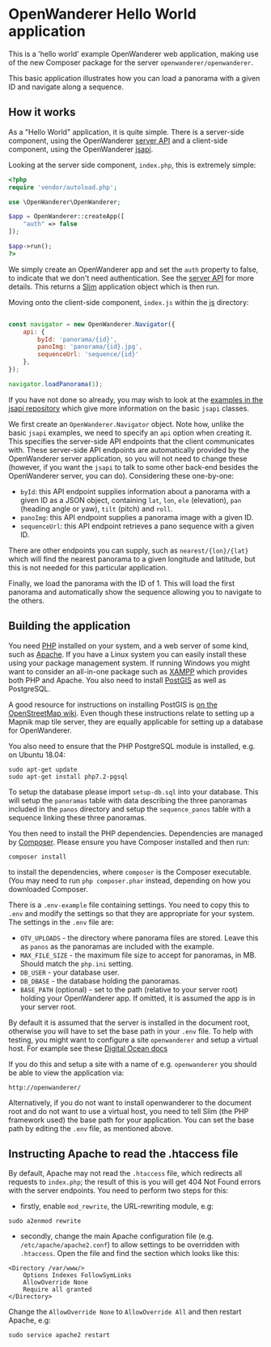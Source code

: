 OpenWanderer Hello World application 
====================================

This is a 'hello world' example OpenWanderer web application, making use of the new Composer package for the server `openwanderer/openwanderer`. 

This basic application illustrates how you can load a panorama with a given ID and navigate along a sequence.

How it works
------------

As a "Hello World" application, it is quite simple. There is a server-side component, using the OpenWanderer [server API](https://github.com/openwanderer/server) and a client-side component, using the OpenWanderer [jsapi](https://github.com/openwanderer/jsapi).

Looking at the server side component, `index.php`, this is extremely simple:
```php
<?php
require 'vendor/autoload.php';

use \OpenWanderer\OpenWanderer;

$app = OpenWanderer::createApp([
    "auth" => false
]);

$app->run();
?>
```

We simply create an OpenWanderer app and set the `auth` property to false, to indicate that we don't need authentication. See the [server API](https://github.com/openwanderer/server) for more details. This returns a [Slim](https://slimframework.com) application object which is then run.

Moving onto the client-side component, `index.js` within the [js](js/) directory:
```javascript

const navigator = new OpenWanderer.Navigator({
    api: { 
        byId: 'panorama/{id}', 
        panoImg: 'panorama/{id}.jpg',
        sequenceUrl: 'sequence/{id}'
    },
});

navigator.loadPanorama(1);
```
If you have not done so already, you may wish to look at the [examples in the jsapi repository](https://github.com/openwanderer/jsapi/tree/master/core/examples) which give more information on the basic `jsapi` classes.

We first create an `OpenWanderer.Navigator` object. Note how, unlike the basic `jsapi` examples, we need to specify an `api` option when creating it. This specifies the server-side API endpoints that the client communicates with. These server-side API endpoints are automatically provided by the OpenWanderer server application, so you will not need to change these (however, if you want the `jsapi` to talk to some other back-end besides the OpenWanderer server, you can do). Considering these one-by-one:

- `byId`: this API endpoint supplies information about a panorama with a given ID as a JSON object, containing `lat`, `lon`, `ele` (elevation), `pan` (heading angle or yaw), `tilt` (pitch) and `roll`. 
- `panoImg`: this API endpoint supplies a panorama image with a given ID.
- `sequenceUrl`: this API endpoint retrieves a pano sequence with a given ID.

There are other endpoints you can supply, such as `nearest/{lon}/{lat}` which will find the nearest panorama to a given longitude and latitude, but this is not needed for this particular application.

Finally, we load the panorama with the ID of 1. This will load the first panorama and automatically show the sequence allowing you to navigate to the others.

Building the application 
------------------------

You need [PHP](https://php.net) installed on your system, and a web server of some kind, such as [Apache](https://apache.org). If you have a Linux system you can easily install these using your package management system. If running Windows you might want to consider an all-in-one package such as [XAMPP](https://www.apachefriends.org/download.html) which provides both PHP and Apache. You also need to install [PostGIS](https://postgis.net) as well as PostgreSQL.

A good resource for instructions on installing PostGIS is [on the OpenStreetMap wiki](https://wiki.openstreetmap.org/wiki/PostGIS/Installation). Even though these instructions relate to setting up a Mapnik map tile server, they are equally applicable for setting up a database for OpenWanderer. 

You also need to ensure that the PHP PostgreSQL module is installed, e.g. on Ubuntu 18.04:
```
sudo apt-get update
sudo apt-get install php7.2-pgsql
```

To setup the database please import `setup-db.sql` into your database. This will setup the `panoramas` table with data describing the three panoramas included in the `panos` directory and setup the `sequence_panos` table with a sequence linking these three panoramas.

You then need to install the PHP dependencies. Dependencies are managed by [Composer](https://getcomposer.org). Please ensure you have Composer installed and then run: 

`composer install`

to install the dependencies, where `composer` is the Composer executable. (You may need to run `php composer.phar` instead, depending on how you downloaded Composer.

There is a `.env-example` file containing settings. You need to copy this to `.env` and modify the settings so that they are appropriate for your system.
The settings in the `.env` file are:

- `OTV_UPLOADS` - the directory where panorama files are stored. Leave this as `panos` as the panoramas are included with the example.
- `MAX_FILE_SIZE` - the maximum file size to accept for panoramas, in MB. Should match the `php.ini` setting.
- `DB_USER` - your database user.
- `DB_DBASE` - the database holding the panoramas.
- `BASE_PATH` (optional) - set to the path (relative to your server root) holding your OpenWanderer app. If omitted, it is assumed the app is in your server root.

By default it is assumed that the server is installed in the document root, otherwise you will have to set the base path in your `.env` file. To help with testing, you might want to configure a site `openwanderer` and setup a virtual host. 
For example see these [Digital Ocean docs](https://www.digitalocean.com/community/tutorials/how-to-set-up-apache-virtual-hosts-on-ubuntu-18-04)

If you do this and setup a site with a name of e.g. `openwanderer` you should be able to view the application via:

`http://openwanderer/`

Alternatively, if you do not want to install openwanderer to the document root and do not want to use a virtual host, you need to tell Slim (the PHP framework used) the base path for your application. You can set the base path by editing the `.env` file, as mentioned above. 

Instructing Apache to read the .htaccess file
---------------------------------------------

By default, Apache may not read the `.htaccess` file, which redirects all
requests to `index.php`; the result of this is you will get 404 Not Found errors with the server endpoints. You need to perform two steps for this:

- firstly, enable `mod_rewrite`, the URL-rewriting module, e.g:

```
sudo a2enmod rewrite
```

- secondly, change the main Apache configuration file (e.g. `/etc/apache/apache2.conf`) to allow settings to be overridden with `.htaccess`. Open the file and find the section which looks like this:
```
<Directory /var/www/>
    Options Indexes FollowSymLinks
    AllowOverride None
    Require all granted
</Directory>
```
Change the `AllowOverride None` to `AllowOverride All` and then restart Apache, e.g:
```
sudo service apache2 restart
```

